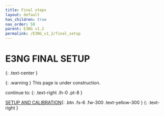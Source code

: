 ```yaml
---
title: Final steps
layout: default
has_children: true
nav_order: 50
parent: E3NG v1.2
permalink: /E3NG_v1_2/final_setup
---
```

# E3NG FINAL SETUP
{: .text-center }

{: .warning }
This page is under construction.

continue to:
{: .text-right .lh-0 .pt-8 }

[SETUP AND CALIBRATION]{: .btn .fs-6 .fw-300 .text-yellow-300 }
{: .text-right }

[SETUP AND CALIBRATION]: https://rh3d.xyz/setup.html

